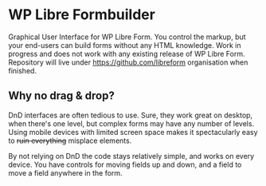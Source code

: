 # WP Libre Formbuilder
Graphical User Interface for WP Libre Form. You control the markup, but your end-users can build forms without any HTML knowledge. Work in progress and does not work with any existing release of WP Libre Form. Repository will live under https://github.com/libreform organisation when  finished. 

## Why no drag & drop?
DnD interfaces are often tedious to use. Sure, they work great on desktop, when there's one level, but complex forms may have any number of levels. Using mobile devices with limited screen space makes it spectacularly easy to ~~ruin everything~~ misplace elements.

By not relying on DnD the code stays relatively simple, and works on every device. You have controls for moving fields up and down, and a field to move a field anywhere in the form.
